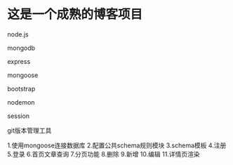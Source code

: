 # 这是一个成熟的博客项目

node.js

mongodb

express

mongoose

bootstrap

nodemon

session

git版本管理工具



1.使用mongoose连接数据库
2.配置公共schema规则模块
3.schema模板
4.注册
5.登录
6.首页文章查询
7.分页功能
8.删除
9.新增
10.编辑
11.详情页渲染